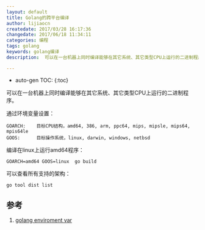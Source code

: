 ```yaml
---
layout: default
title: Golang的跨平台编译
author: lijiaocn
createdate: 2017/03/28 16:17:36
changedate: 2017/06/18 11:34:11
categories: 编程
tags: golang
keywords: golang编译
description:  可以在一台机器上同时编译能够在其它系统、其它类型CPU上运行的二进制程序。

---
```


* auto-gen TOC:
{:toc}


可以在一台机器上同时编译能够在其它系统、其它类型CPU上运行的二进制程序。

通过环境变量设置：

	GOARCH:    目标CPU结构，amd64, 386, arm, ppc64, mips, mipsle, mips64, mpis64le
	GOOS:      目标操作系统，linux, darwin, windows, netbsd

编译在linux上运行amd64程序：

	GOARCH=amd64 GOOS=linux  go build

可以查看所有支持的架构：

	go tool dist list

## 参考

1. [golang enviroment var][1]

[1]: https://golang.org/cmd/go/#hdr-Environment_variables "golang enviroment var"
